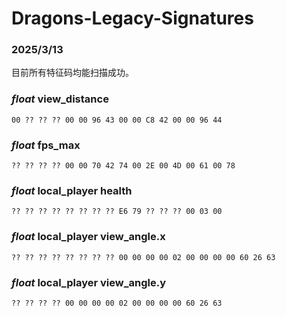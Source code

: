 # Dragons-Legacy-Signatures

### 2025/3/13

目前所有特征码均能扫描成功。

### *float* view_distance
`00 ?? ?? ?? 00 00 96 43 00 00 C8 42 00 00 96 44`

### *float* fps_max
`?? ?? ?? ?? 00 00 70 42 74 00 2E 00 4D 00 61 00 78`

### *float* local_player health
`?? ?? ?? ?? ?? ?? ?? ?? E6 79 ?? ?? ?? 00 03 00`

### *float* local_player view_angle.x
`?? ?? ?? ?? ?? ?? ?? ?? 00 00 00 00 02 00 00 00 00 60 26 63`

### *float* local_player view_angle.y
`?? ?? ?? ?? 00 00 00 00 02 00 00 00 00 60 26 63`
